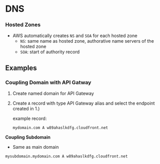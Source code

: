 # DNS





### Hosted Zones

- AWS automatically creates `NS` and `SOA` for each hosted zone
  - `NS`: same name as hosted zone, authorative name servers of the hosted zone
  - `SOA`: start of authority record



## Examples



### Coupling Domain with API Gatway

1. Create named domain for API Gateway

2. Create `A` record with type API Gateway alias and select the endpoint created in 1.)

   example record: 

   ```
   mydomain.com A w89ahaslkdfg.cloudfront.net
   ```

   

**Coupling Subdomain**

- Same as main domain

```
mysubdomain.mydomain.com A w89ahaslkdfg.cloudfront.net
```

